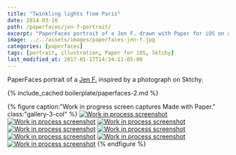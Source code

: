```yaml
---
title: "Twinkling lights from Paris"
date: 2014-03-10
path: /paperfaces/jen-f-portrait/
excerpt: "PaperFaces portrait of a Jen F. drawn with Paper for iOS on an iPad."
image: ../../assets/images/paperfaces-jen-f.jpg
categories: [paperfaces]
tags: [portrait, illustration, Paper for iOS, Sktchy]
last_modified_at: 2017-01-17T14:34:11-05:00
---
```


PaperFaces portrait of a [Jen F.](https://sktchy.com/wvVXMH) inspired by a photograph on Sktchy.

{% include_cached boilerplate/paperfaces-2.md %}

{% figure caption:"Work in progress screen captures Made with Paper." class:"gallery-3-col" %}
[![Work in process screenshot](../../assets/images/paperfaces-jen-f-process-1-600.jpg)](../../assets/images/paperfaces-jen-f-process-1-lg.jpg)
[![Work in process screenshot](../../assets/images/paperfaces-jen-f-process-2-600.jpg)](../../assets/images/paperfaces-jen-f-process-2-lg.jpg)
[![Work in process screenshot](../../assets/images/paperfaces-jen-f-process-3-600.jpg)](../../assets/images/paperfaces-jen-f-process-3-lg.jpg)
[![Work in process screenshot](../../assets/images/paperfaces-jen-f-process-4-600.jpg)](../../assets/images/paperfaces-jen-f-process-4-lg.jpg)
[![Work in process screenshot](../../assets/images/paperfaces-jen-f-process-5-600.jpg)](../../assets/images/paperfaces-jen-f-process-5-lg.jpg)
[![Work in process screenshot](../../assets/images/paperfaces-jen-f-process-6-600.jpg)](../../assets/images/paperfaces-jen-f-process-6-lg.jpg)
[![Work in process screenshot](../../assets/images/paperfaces-jen-f-process-7-600.jpg)](../../assets/images/paperfaces-jen-f-process-7-lg.jpg)
[![Work in process screenshot](../../assets/images/paperfaces-jen-f-process-8-600.jpg)](../../assets/images/paperfaces-jen-f-process-8-lg.jpg)
{% endfigure %}
